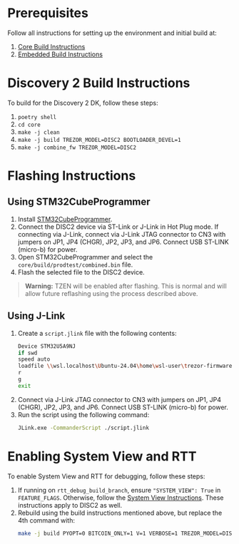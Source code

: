 # Prerequisites

Follow all instructions for setting up the environment and initial build at:

1. [Core Build Instructions](https://docs.trezor.io/trezor-firmware/core/build/index.html)
2. [Embedded Build Instructions](https://docs.trezor.io/trezor-firmware/core/build/embedded.html)

# Discovery 2 Build Instructions

To build for the Discovery 2 DK, follow these steps:

1. `poetry shell`
2. `cd core`
3. `make -j clean`
4. `make -j build TREZOR_MODEL=DISC2 BOOTLOADER_DEVEL=1`
5. `make -j combine_fw TREZOR_MODEL=DISC2`

# Flashing Instructions

## Using STM32CubeProgrammer

1. Install [STM32CubeProgrammer](https://www.st.com/en/development-tools/stm32cubeprog.html).
2. Connect the DISC2 device via ST-Link or J-Link in Hot Plug mode. If connecting via J-Link, connect via J-Link JTAG connector to CN3 with jumpers on JP1, JP4 (CHGR), JP2, JP3, and JP6. Connect USB ST-LINK (micro-b) for power.
3. Open STM32CubeProgrammer and select the `core/build/prodtest/combined.bin` file.
4. Flash the selected file to the DISC2 device.

> **Warning:** TZEN will be enabled after flashing. This is normal and will allow future reflashing using the process described above.

## Using J-Link

1. Create a `script.jlink` file with the following contents:
    ```sh
    Device STM32U5A9NJ
    if swd
    speed auto
    loadfile \\wsl.localhost\Ubuntu-24.04\home\wsl-user\trezor-firmware\core\build\prodtest\combined.bin 0x0c004000
    r
    g
    exit
    ```
2. Connect via J-Link JTAG connector to CN3 with jumpers on JP1, JP4 (CHGR), JP2, JP3, and JP6. Connect USB ST-LINK (micro-b) for power.
3. Run the script using the following command:
    ```sh
    JLink.exe -CommanderScript ./script.jlink
    ```

# Enabling System View and RTT

To enable System View and RTT for debugging, follow these steps:
1. If running on `rtt_debug_build_branch`, ensure `"SYSTEM_VIEW": True` in `FEATURE_FLAGS`. Otherwise, follow the [System View Instructions](https://docs.trezor.io/trezor-firmware/core/systemview/index.html). These instructions apply to DISC2 as well.
2. Rebuild using the build instructions mentioned above, but replace the 4th command with:
    ```sh
    make -j build PYOPT=0 BITCOIN_ONLY=1 V=1 VERBOSE=1 TREZOR_MODEL=DISC2 BOOTLOADER_DEVEL=1 SYSTEM_VIEW=1
    ```
